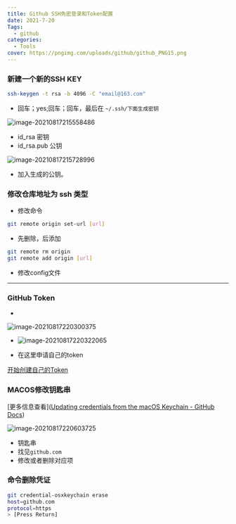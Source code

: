 ```yaml
---
title: Github SSH免密登录和Token配置
date: 2021-7-20
Tags:
  - github
categories:
  - Tools
cover: https://pngimg.com/uploads/github/github_PNG15.png
---
```


### 新建一个新的SSH KEY

```bash
ssh-keygen -t rsa -b 4096 -C "email@163.com"
```

- 回车；yes;回车；回车，最后在 `~/.ssh/下面生成密钥`

![image-20210817215558486](https://tva1.sinaimg.cn/large/008i3skNly1gtk4p0ejpaj310q09en05.jpg)

- id_rsa 密钥
- id_rsa.pub 公钥

![image-20210817215728996](https://tva1.sinaimg.cn/large/008i3skNly1gtk4qjctsrj61tw0sqgqn02.jpg)

- 加入生成的公钥。

### 修改仓库地址为 ssh 类型

- 修改命令

```bash
git remote origin set-url [url]
```

- 先删除，后添加

```bash
git remote rm origin
git remote add origin [url]
```

- 修改config文件

------

### GitHub Token

- 

![image-20210817220300375](https://tva1.sinaimg.cn/large/008i3skNly1gtk4wa33jbj60cu02ot8l02.jpg)

- ![image-20210817220322065](https://tva1.sinaimg.cn/large/008i3skNly1gtk4wnp8hyj61m20dagoh02.jpg)

- 在这里申请自己的token

[开始创建自己的Token](https://docs.github.com/en/github/authenticating-to-github/creating-a-personal-access-token)

### MACOS修改钥匙串



[更多信息查看]([Updating credentials from the macOS Keychain - GitHub Docs](https://docs.github.com/en/get-started/getting-started-with-git/updating-credentials-from-the-macos-keychain))

![image-20210817220603725](https://tva1.sinaimg.cn/large/008i3skNly1gtk4zgwtggj60zi0oimza02.jpg)

- 钥匙串
- 找见`github.com`
- 修改或者删除对应项

### 命令删除凭证

```bash
git credential-osxkeychain erase
host=github.com
protocol=https
> [Press Return]
```

